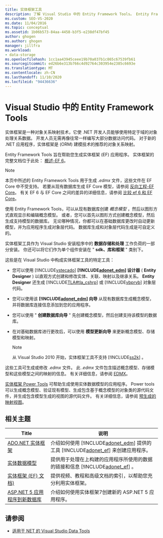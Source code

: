 ```yaml
---
title: 实体框架工具
description: 了解 Visual Studio 中的 Entity Framework Tools。 Entity Framework Tools 旨在帮助您生成实体框架 (EF) 应用程序。
ms.custom: SEO-VS-2020
ms.date: 11/04/2016
ms.topic: conceptual
ms.assetid: 1b06b573-84aa-4458-b3f5-e238df47bf45
author: ghogen
ms.author: ghogen
manager: jillfra
ms.workload:
- data-storage
ms.openlocfilehash: 1cc1aa43945ceee19b70a037b1c865c67539fb61
ms.sourcegitcommit: ed26b6e313b766c4d92764c303954e2385c6693e
ms.translationtype: MT
ms.contentlocale: zh-CN
ms.lasthandoff: 11/10/2020
ms.locfileid: "94436636"
---
```

# <a name="entity-framework-tools-in-visual-studio"></a>Visual Studio 中的 Entity Framework Tools

实体框架是一种对象关系映射技术，它使 .NET 开发人员能够使用特定于域的对象处理关系数据。 开发人员无需再像往常一样编写大部分数据访问代码。 对于新的 .NET 应用程序，实体框架是 (ORM) 建模技术的推荐的对象关系映射。

Entity Framework Tools 旨在帮助您生成实体框架 (EF) 应用程序。 实体框架的完整文档位于此处： [概述-EF 6](/ef/ef6/)。

  > [!NOTE]
  > 本页中所述的 Entity Framework Tools 用于生成 *.edmx* 文件，这些文件在 EF Core 中不受支持。 若要从现有数据库生成 EF Core 模型，请参阅 [反向工程-EF Core](/ef/core/managing-schemas/scaffolding)。 有关 EF 6 与 EF Core 之间的差异的详细信息，请参阅 [比较 ef 6 和 EF Core](/ef/efcore-and-ef6/)。

使用 Entity Framework Tools，可以从现有数据库创建 *概念模型* ，然后以图形方式直观显示和编辑概念模型。 或者，您可以首先以图形方式创建概念模型，然后生成支持模型的数据库。 无论哪种情况，你都可以在基础数据库更改时自动更新模型，并为应用程序生成对象层代码。 数据库生成和对象层代码生成是可自定义的。

实体框架工具作为 Visual Studio 安装程序中的 **数据存储和处理** 工作负荷的一部分安装。 你还可以将它们作为单个组件安装在 " **sdk、库和框架** " 类别下。

这些是在 Visual Studio 中构成实体框架工具的特定工具：

- 您可以使用 [!INCLUDE[vstecado](../data-tools/includes/vstecado_md.md)] **[!INCLUDE[adonet_edm](../data-tools/includes/adonet_edm_md.md)] 设计器** ( **Entity Designer** ) 以直观方式创建和修改实体、关联、映射以及继承关系。 **Entity Designer** 还生成 [!INCLUDE[TLA#tla_cshrp](../data-tools/includes/tlasharptla_cshrp_md.md)] 或 [!INCLUDE[vbprvb](../code-quality/includes/vbprvb_md.md)] 对象层代码。

- 您可以使用该 **[!INCLUDE[adonet_edm](../data-tools/includes/adonet_edm_md.md)] 向导** 从现有数据库生成概念模型，并将数据库连接信息添加到您的应用程序。

- 您可以使用 " **创建数据库向导** " 先创建概念模型，然后创建支持该模型的数据库。

- 在对基础数据库进行更改后，可以使用 **模型更新向导** 来更新概念模型、存储模型和映射。

  > [!NOTE]
  > 从 Visual Studio 2010 开始，实体框架工具不支持 [!INCLUDE[ss2k](../data-tools/includes/ss2k_md.md)] 。

这些工具可生成或修改 *.edmx* 文件。 此 *.edmx* 文件包含描述概念模型、存储模型和这些模型之间的映射的信息。 有关详细信息，请参阅 [EDMX](/ef/ef6/)。

[实体框架 Power Tools](https://marketplace.visualstudio.com/items?itemName=EntityFrameworkTeam.EntityFrameworkPowerToolsBeta4) 可帮助生成使用实体数据模型的应用程序。 Power tools 可以生成概念模型、验证现有模型、生成包含基于概念模型的对象类的源代码文件，并生成包含模型生成的视图的源代码文件。 有关详细信息，请参阅 [预生成的映射视图](/ef/ef6/fundamentals/performance/pre-generated-views)。

## <a name="related-topics"></a>相关主题

| Title | 说明 |
| - | - |
| [ADO.NET 实体框架](/dotnet/framework/data/adonet/ef/index) | 介绍如何使用 [!INCLUDE[adonet_edm](../data-tools/includes/adonet_edm_md.md)] 提供的工具 [!INCLUDE[adonet_ef](../data-tools/includes/adonet_ef_md.md)] 来创建应用程序。 |
| [实体数据模型](/dotnet/framework/data/adonet/entity-data-model) | 提供用于处理在上构建的应用程序所使用的数据的链接和信息 [!INCLUDE[adonet_ef](../data-tools/includes/adonet_ef_md.md)] 。 |
| [实体框架 (EF) 文档) ](/ef/ef6/get-started) | 提供视频、教程和高级文档的索引，以帮助您充分利用实体框架。 |
| [ASP.NET 5 应用程序到新数据库](https://docs.efproject.net/en/latest/platforms/aspnetcore/new-db.html) | 介绍如何使用实体框架7创建新的 ASP.NET 5 应用程序。 |

## <a name="see-also"></a>请参阅

- [适用于 NET 的 Visual Studio Data Tools](../data-tools/visual-studio-data-tools-for-dotnet.md)
